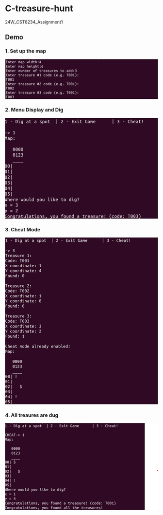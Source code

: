 ﻿# C-treasure-hunt
24W_CST8234_Assignment1

## Demo
### 1. Set up the map
![image](https://raw.githubusercontent.com/slf70502991/C-treasure-hunt/main/img/Set%20up%20the%20map.png)

### 2. Menu Display and Dig
![image](https://raw.githubusercontent.com/slf70502991/C-treasure-hunt/main/img/Menu%20and%20dig.png)

### 3. Cheat Mode
![image](https://raw.githubusercontent.com/slf70502991/C-treasure-hunt/main/img/cheat.png)

### 4. All treaures are dug
![image](https://raw.githubusercontent.com/slf70502991/C-treasure-hunt/main/img/cheat%20mode%202.png)
